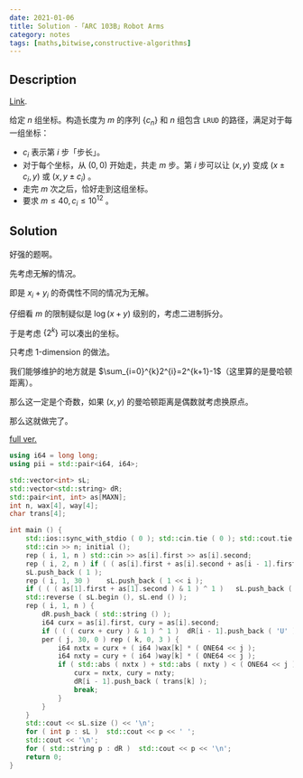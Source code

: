 ```yaml
---
date: 2021-01-06
title: Solution -「ARC 103B」Robot Arms
category: notes
tags: [maths,bitwise,constructive-algorithms]
---
```


## Description

[Link](https://atcoder.jp/contests/abc111/tasks/arc103_b).

给定 $n$ 组坐标。构造长度为 $m$ 的序列 $\{c_n\}$ 和 $n$ 组包含 `LRUD` 的路径，满足对于每一组坐标：

- $c_i$ 表示第 $i$ 步「步长」。
- 对于每个坐标，从 $(0,0)$ 开始走，共走 $m$ 步。第 $i$ 步可以让 $(x,y)$ 变成 $(x±c_i,y)$ 或 $(x,y±c_i)$ 。
- 走完 $m$ 次之后，恰好走到这组坐标。
- 要求 $m\leq 40,c_i\leq 10^{12}$ 。

## Solution

好强的题啊。

先考虑无解的情况。

即是 $x_{i}+y_{i}$ 的奇偶性不同的情况为无解。

仔细看 $m$ 的限制疑似是 $\log(x+y)$ 级别的，考虑二进制拆分。

于是考虑 $\{2^{k}\}$ 可以凑出的坐标。

只考虑 1-dimension 的做法。

我们能够维护的地方就是 $\sum_{i=0}^{k}2^{i}=2^{k+1}-1$（这里算的是曼哈顿距离）。

那么这一定是个奇数，如果 $(x,y)$ 的曼哈顿距离是偶数就考虑换原点。

那么这就做完了。

[full ver.](https://www.luogu.com.cn/paste/x1re8ezs)

```cpp
using i64 = long long;
using pii = std::pair<i64, i64>;

std::vector<int> sL;
std::vector<std::string> dR;
std::pair<int, int> as[MAXN];
int n, wax[4], way[4];
char trans[4];

int main () {
	std::ios::sync_with_stdio ( 0 ); std::cin.tie ( 0 ); std::cout.tie ( 0 );
	std::cin >> n; initial ();
	rep ( i, 1, n )	std::cin >> as[i].first >> as[i].second;
	rep ( i, 2, n ) if ( ( as[i].first + as[i].second + as[i - 1].first + as[i - 1].second ) & 1 )	return ( puts ( "-1" ), 0 );
	sL.push_back ( 1 );
	rep ( i, 1, 30 )	sL.push_back ( 1 << i );
	if ( ( ( as[1].first + as[1].second ) & 1 ) ^ 1 )	sL.push_back ( 1 );
	std::reverse ( sL.begin (), sL.end () );
	rep ( i, 1, n ) {
		dR.push_back ( std::string () );
		i64 curx = as[i].first, cury = as[i].second;
		if ( ( ( curx + cury ) & 1 ) ^ 1 )	dR[i - 1].push_back ( 'U' ), cury --;
		per ( j, 30, 0 ) rep ( k, 0, 3 ) {
			i64 nxtx = curx + ( i64 )wax[k] * ( ONE64 << j );
			i64 nxty = cury + ( i64 )way[k] * ( ONE64 << j );
			if ( std::abs ( nxtx ) + std::abs ( nxty ) < ( ONE64 << j ) ) {
				curx = nxtx, cury = nxty;
				dR[i - 1].push_back ( trans[k] );
				break;
			}
		}
	}
	std::cout << sL.size () << '\n';
	for ( int p : sL )	std::cout << p << ' ';
	std::cout << '\n';
	for ( std::string p : dR )	std::cout << p << '\n';
	return 0;
}
```
    